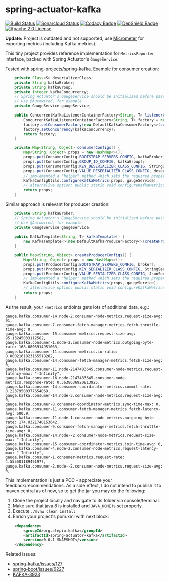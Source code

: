 # spring-actuator-kafka

[![Build Status](https://travis-ci.org/stepio/spring-actuator-kafka.svg?branch=master)](https://travis-ci.org/stepio/spring-actuator-kafka)
[![Sonarcloud Status](https://sonarcloud.io/api/project_badges/measure?project=stepio_spring-actuator-kafka&metric=alert_status)](https://sonarcloud.io/dashboard?id=stepio_spring-actuator-kafka)
[![Codacy Badge](https://api.codacy.com/project/badge/Grade/100dd036555647f689505fee873af770)](https://app.codacy.com/app/stepio/spring-actuator-kafka?utm_source=github.com&utm_medium=referral&utm_content=stepio/spring-actuator-kafka&utm_campaign=Badge_Grade_Dashboard)
[![DepShield Badge](https://depshield.sonatype.org/badges/stepio/spring-actuator-kafka/depshield.svg)](https://depshield.github.io)
[![Apache 2.0 License](https://img.shields.io/badge/license-Apache%202-blue.svg)](https://www.apache.org/licenses/LICENSE-2.0.txt)

**Update:** Project is outdated and not supported, use [Micrometer](https://github.com/micrometer-metrics) for exporting metrics (including Kafka metrics).

This tiny project provides reference implementation for `MetricsReporter` interface, backed with Spring Actuator's `GaugeService`.

Tested with [spring-projects/spring-kafka](https://github.com/spring-projects/spring-kafka). Example for consumer creation:
```java
    private Class<S> deserializerClass;
    private String kafkaBroker;
    private String kafkaGroup;
    private Integer kafkaConcurrency;
    // Spring Actuator's GaugeService should be initialized before passing it to Kafka
    // Use @Autowired, for example
    private GaugeService gaugeService;

    public ConcurrentKafkaListenerContainerFactory<String, T> listenerContainerFactory() {
        ConcurrentKafkaListenerContainerFactory<String, T> factory = new ConcurrentKafkaListenerContainerFactory<>();
        factory.setConsumerFactory(new DefaultKafkaConsumerFactory<>(consumerConfigs()));
        factory.setConcurrency(kafkaConcurrency);
        return factory;
    }

    private Map<String, Object> consumerConfigs() {
        Map<String, Object> props = new HashMap<>();
        props.put(ConsumerConfig.BOOTSTRAP_SERVERS_CONFIG, kafkaBroker);
        props.put(ConsumerConfig.GROUP_ID_CONFIG, kafkaGroup);
        props.put(ConsumerConfig.KEY_DESERIALIZER_CLASS_CONFIG, StringDeserializer.class);
        props.put(ConsumerConfig.VALUE_DESERIALIZER_CLASS_CONFIG, deserializerClass);
        // implemented a "helper" method which sets the required properties:
        KafkaConfigUtils.configureKafkaMetrics(props, gaugeService);
        // alternalive option: public static void configureKafkaMetrics(Map<String, Object> configs, GaugeService gaugeService, String prefix, ScheduledExecutorService executorService, Long updateInterval)
        return props;
    }
```

Similar approach is relevant for producer creation:
```java
    private String kafkaBroker;
    // Spring Actuator's GaugeService should be initialized before passing it to Kafka
    // Use @Autowired, for example
    private GaugeService gaugeService;

    public KafkaTemplate<String, T> kafkaTemplate() {
        new KafkaTemplate<>(new DefaultKafkaProducerFactory<>(createProducerConfigs()));
    }

    public Map<String, Object> createProducerConfigs() {
        Map<String, Object> props = new HashMap<>();
        props.put(ProducerConfig.BOOTSTRAP_SERVERS_CONFIG, broker);
        props.put(ProducerConfig.KEY_SERIALIZER_CLASS_CONFIG, StringSerializer.class);
        props.put(ProducerConfig.VALUE_SERIALIZER_CLASS_CONFIG, JsonSerializer.class);
        // implemented a "helper" method which sets the required properties:
        KafkaConfigUtils.configureKafkaMetrics(props, gaugeService);
        // alternalive option: public static void configureKafkaMetrics(Map<String, Object> configs, GaugeService gaugeService, String prefix, ScheduledExecutorService executorService, Long updateInterval)
        return props;
    }
```

As the result, your `/metrics` endoints gets lots of additional data, e.g.:
```properties
gauge.kafka.consumer-14.node-2.consumer-node-metrics.request-size-avg: 91,
gauge.kafka.consumer-7.consumer-fetch-manager-metrics.fetch-throttle-time-avg: 0,
gauge.kafka.consumer-15.consumer-metrics.request-size-avg: 95.13245033112582,
gauge.kafka.consumer-1.node-2.consumer-node-metrics.outgoing-byte-rate: 168.6803914951063,
gauge.kafka.consumer-11.consumer-metrics.io-ratio: 0.0002161823165518282,
gauge.kafka.consumer-14.consumer-fetch-manager-metrics.fetch-size-avg: 0,
gauge.kafka.consumer-11.node-2147483645.consumer-node-metrics.request-latency-max: "-Infinity",
gauge.kafka.consumer-16.node-2147483645.consumer-node-metrics.response-rate: 0.5638636920813925,
gauge.kafka.consumer-14.consumer-coordinator-metrics.commit-rate: 0.22379500377654069,
gauge.kafka.consumer-14.node-3.consumer-node-metrics.request-size-avg: 0,
gauge.kafka.consumer-8.consumer-coordinator-metrics.sync-time-max: 0,
gauge.kafka.consumer-11.consumer-fetch-manager-metrics.fetch-latency-avg: 500.9,
gauge.kafka.consumer-11.node-1.consumer-node-metrics.outgoing-byte-rate: 174.0321740153642,
gauge.kafka.consumer-9.consumer-fetch-manager-metrics.fetch-throttle-time-avg: 0,
gauge.kafka.consumer-14.node--2.consumer-node-metrics.request-size-max: "-Infinity",
gauge.kafka.consumer-15.consumer-coordinator-metrics.join-time-avg: 0,
gauge.kafka.consumer-4.node-2.consumer-node-metrics.request-latency-max: "-Infinity",
gauge.kafka.consumer-1.consumer-metrics.request-rate: 4.555501189491977,
gauge.kafka.consumer-2.node--2.consumer-node-metrics.request-size-avg: 0,

```

This implementation is just a POC - appreciate your feedback/recommendations. As a side effect, I do not intend to publish it to maven central as of now, so to get the jar you may do the following:

1.  Clone the project locally and navigate to its folder via console/terminal.
2.  Make sure that java 8 is installed and `JAVA_HOME` is set properly.
3.  Execute `./mvnw clean install`
4.  Enrich your project's pom.xml with next block:

```xml
    <dependency>
        <groupId>org.stepio.kafka</groupId>
        <artifactId>spring-actuator-kafka</artifactId>
        <version>0.0.1-SNAPSHOT</version>
    </dependency>
```

Related issues:
-   [spring-kafka/issues/127](https://github.com/spring-projects/spring-kafka/issues/127)
-   [spring-boot/issues/6227](https://github.com/spring-projects/spring-boot/issues/6227)
-   [KAFKA-3923](https://issues.apache.org/jira/browse/KAFKA-3923)
